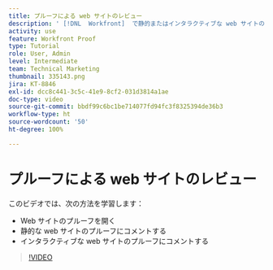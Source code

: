 ```yaml
---
title: プルーフによる web サイトのレビュー
description: ' [!DNL  Workfront]  で静的またはインタラクティブな web サイトのプルーフを開き、コメントする方法について説明します。'
activity: use
feature: Workfront Proof
type: Tutorial
role: User, Admin
level: Intermediate
team: Technical Marketing
thumbnail: 335143.png
jira: KT-8846
exl-id: dcc8c441-3c5c-41e9-8cf2-031d3814a1ae
doc-type: video
source-git-commit: bbdf99c6bc1be714077fd94fc3f8325394de36b3
workflow-type: ht
source-wordcount: '50'
ht-degree: 100%

---
```


# プルーフによる web サイトのレビュー

このビデオでは、次の方法を学習します：

* Web サイトのプルーフを開く
* 静的な web サイトのプルーフにコメントする
* インタラクティブな web サイトのプルーフにコメントする

>[!VIDEO](https://video.tv.adobe.com/v/3445963/?quality=12&learn=on&enablevpops=1&captions=jpn)

<!--
## Learn more
* Review an interactive proof
* Review a static proof
-->
